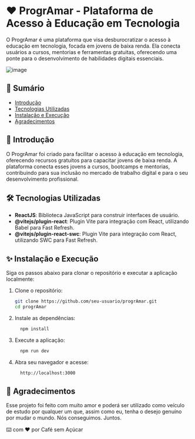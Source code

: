 # ❤️ ProgrAmar - Plataforma de Acesso à Educação em Tecnologia

O ProgrAmar é uma plataforma que visa desburocratizar o acesso à educação em tecnologia, focada em jovens de baixa renda. Ela conecta usuários a cursos, mentorias e ferramentas gratuitas, oferecendo uma ponte para o desenvolvimento de habilidades digitais essenciais.

![image](https://github.com/user-attachments/assets/649f6faa-7575-4295-b78b-eeb097839414)

## 📂 Sumário

- [Introdução](#introdução)
- [Tecnologias Utilizadas](#tecnologias-utilizadas)
- [Instalação e Execução](#instalação-e-execução)
- [Agradecimentos](#agradecimentos)


## 👣 Introdução

O ProgrAmar foi criado para facilitar o acesso à educação em tecnologia, oferecendo recursos gratuitos para capacitar jovens de baixa renda. A plataforma conecta esses jovens a cursos, bootcamps e mentorias, contribuindo para sua inclusão no mercado de trabalho digital e para o seu desenvolvimento profissional.

## 🛠️ Tecnologias Utilizadas

- **ReactJS**: Biblioteca JavaScript para construir interfaces de usuário.
- **@vitejs/plugin-react**: Plugin Vite para integração com React, utilizando Babel para Fast Refresh.
- **@vitejs/plugin-react-swc**: Plugin Vite para integração com React, utilizando SWC para Fast Refresh.

## ✨ Instalação e Execução

Siga os passos abaixo para clonar o repositório e executar a aplicação localmente:

1. Clone o repositório:
   ```sh
   git clone https://github.com/seu-usuario/progrAmar.git
   cd progrAmar

2. Instale as dependências:
   ```sh
     npm install

3. Execute a aplicação:
    ```sh
      npm run dev

4. Abra seu navegador e acesse:
   ```sh
     http://localhost:3000

## 🎁 Agradecimentos

Esse projeto foi feito com muito amor e poderá ser utilizado como veículo de estudo por qualquer um que, assim como eu, tenha o desejo genuíno por mudar o mundo. Nós conseguimos. Juntos.

⌨️ com ❤️ por Café sem Açúcar
